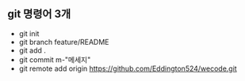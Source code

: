 ## git 명령어 3개
- git init
- git branch feature/README
- git add .
- git commit m-"메세지"
- git remote add origin https://github.com/Eddington524/wecode.git
